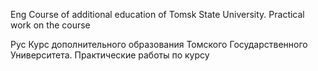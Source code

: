 Eng
Course of additional education of Tomsk State University. Practical work on the course

Рус
Курс дополнительного образования Томского Государственного Университета. Практические работы по курсу